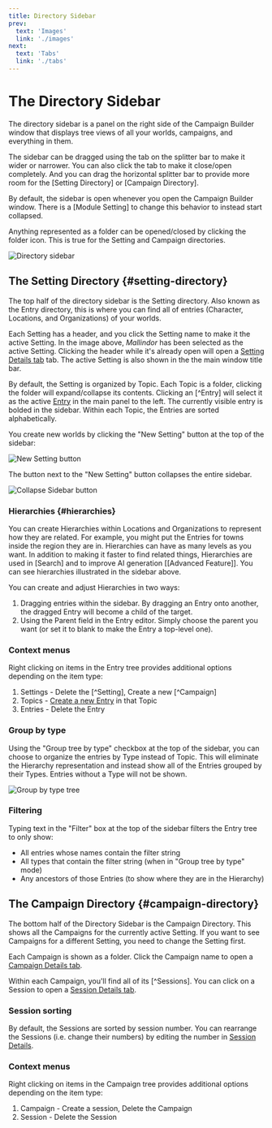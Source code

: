 ```yaml
---
title: Directory Sidebar
prev: 
  text: 'Images'
  link: './images'
next: 
  text: 'Tabs'
  link: './tabs'
---
```

# The Directory Sidebar

The directory sidebar is a panel on the right side of the Campaign Builder window that displays tree views of all your worlds, campaigns, and everything in them.

The sidebar can be dragged using the tab on the splitter bar to make it wider or narrower.  You can also click the tab to make it close/open completely.  And you can drag the horizontal splitter bar to provide more room for the [Setting Directory] or [Campaign Directory].

By default, the sidebar is open whenever you open the Campaign Builder window.  There is a [Module Setting] to change this behavior to instead start collapsed.

Anything represented as a folder can be opened/closed by clicking the folder icon.  This is true for the Setting and Campaign directories.

![Directory sidebar](/assets/images/directory-sidebar.webp)

## The Setting Directory {#setting-directory}
The top half of the directory sidebar is the Setting directory.  Also known as the Entry directory, this is where you can find all of entries (Character, Locations, and Organizations) of your worlds.

Each Setting has a header, and you click the Setting name to make it the active Setting.  In the image above, *Mallindor* has been selected as the active Setting.  Clicking the header while it's already open will open a [Setting Details tab](/reference/world-building/content/setting) tab.  The active Setting is also shown in the the main window title bar.

By default, the Setting is organized by Topic.  Each Topic is a folder, clicking the folder will expand/collapse its contents.  Clicking an [^Entry] will select it as the active [Entry](/reference/world-building/content/entry) in the main panel to the left.  The currently visible entry is bolded in the sidebar.  Within each Topic, the Entries are sorted alphabetically.

You create new worlds by clicking the "New Setting" button at the top of the sidebar: 

![New Setting button](/assets/images/new-setting-button.webp)

The button next to the "New Setting" button collapses the entire sidebar.

![Collapse Sidebar button](/assets/images/collapse-sidebar-button.webp)

### Hierarchies {#hierarchies}
You can create Hierarchies within Locations and Organizations to represent how they are related.  For example, you might put the Entries for towns inside the region they are in.  Hierarchies can have as many levels as you want. In addition to making it faster to find related things, Hierarchies are used in [Search] and to improve AI generation [[Advanced Feature]].  You can see hierarchies illustrated in the sidebar above.

You can create and adjust Hierarchies in two ways: 
1. Dragging entries within the sidebar.  By dragging an Entry onto another, the dragged Entry will become a child of the target.
2. Using the Parent field in the Entry editor.  Simply choose the parent you want (or set it to blank to make the Entry a top-level one).

### Context menus
Right clicking on items in the Entry tree provides additional options depending on the item type:
1. Settings - Delete the [^Setting], Create a new [^Campaign]
2. Topics - [Create a new Entry](/reference/world-building/create-entry) in that Topic
3. Entries - Delete the Entry

### Group by type
Using the "Group tree by type" checkbox at the top of the sidebar, you can choose to organize the entries by Type instead of Topic.  This will eliminate the Hierarchy representation and instead show all of the Entries grouped by their Types.  Entries without a Type will not be shown.

![Group by type tree](/assets/images/group-by-type.webp)

### Filtering
Typing text in the "Filter" box at the top of the sidebar filters the Entry tree to only show:
- All entries whose names contain the filter string
- All types that contain the filter string (when in "Group tree by type" mode)
- Any ancestors of those Entries (to show where they are in the Hierarchy)

## The Campaign Directory {#campaign-directory}
The bottom half of the Directory Sidebar is the Campaign Directory.  This shows all the Campaigns for the currently active Setting.  If you want to see Campaigns for a different Setting, you need to change the Setting first.

Each Campaign is shown as a folder.  Click the Campaign name to open a [Campaign Details tab](/reference/playing/content/campaign).

Within each Campaign, you'll find all of its [^Sessions].  You can click on a Session to open a [Session Details tab](/reference/playing/content/session).  

### Session sorting
By default, the Sessions are sorted by session number.  You can rearrange the Sessions (i.e. change their numbers) by editing the number in [Session Details](/reference/playing/content/session).

### Context menus
Right clicking on items in the Campaign tree provides additional options depending on the item type:
1. Campaign - Create a session, Delete the Campaign
2. Session - Delete the Session
